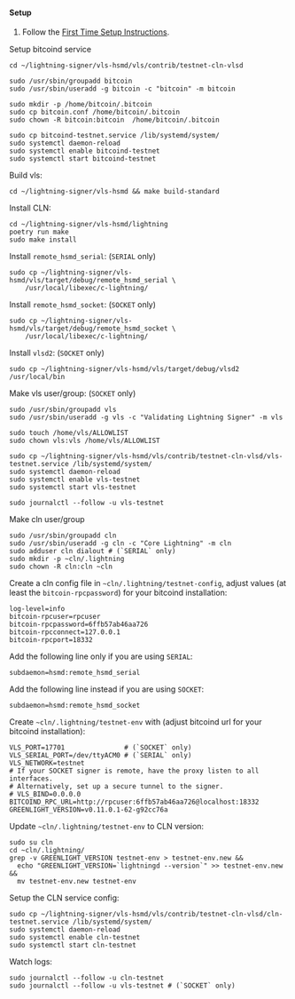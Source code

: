 #### Setup

1. Follow the [First Time Setup Instructions](https://gitlab.com/lightning-signer/vls-hsmd/-/blob/main/SETUP.md).

Setup bitcoind service

    cd ~/lightning-signer/vls-hsmd/vls/contrib/testnet-cln-vlsd

    sudo /usr/sbin/groupadd bitcoin
    sudo /usr/sbin/useradd -g bitcoin -c "bitcoin" -m bitcoin

    sudo mkdir -p /home/bitcoin/.bitcoin
    sudo cp bitcoin.conf /home/bitcoin/.bitcoin
    sudo chown -R bitcoin:bitcoin  /home/bitcoin/.bitcoin

    sudo cp bitcoind-testnet.service /lib/systemd/system/
    sudo systemctl daemon-reload
    sudo systemctl enable bitcoind-testnet
    sudo systemctl start bitcoind-testnet

Build vls:

    cd ~/lightning-signer/vls-hsmd && make build-standard

Install CLN:

    cd ~/lightning-signer/vls-hsmd/lightning
    poetry run make
    sudo make install

Install `remote_hsmd_serial`: (`SERIAL` only)

    sudo cp ~/lightning-signer/vls-hsmd/vls/target/debug/remote_hsmd_serial \
        /usr/local/libexec/c-lightning/

Install `remote_hsmd_socket`: (`SOCKET` only)

    sudo cp ~/lightning-signer/vls-hsmd/vls/target/debug/remote_hsmd_socket \
        /usr/local/libexec/c-lightning/

Install `vlsd2`: (`SOCKET` only)

    sudo cp ~/lightning-signer/vls-hsmd/vls/target/debug/vlsd2 /usr/local/bin

Make vls user/group: (`SOCKET` only)

    sudo /usr/sbin/groupadd vls
    sudo /usr/sbin/useradd -g vls -c "Validating Lightning Signer" -m vls

    sudo touch /home/vls/ALLOWLIST
    sudo chown vls:vls /home/vls/ALLOWLIST

    sudo cp ~/lightning-signer/vls-hsmd/vls/contrib/testnet-cln-vlsd/vls-testnet.service /lib/systemd/system/
    sudo systemctl daemon-reload
    sudo systemctl enable vls-testnet
    sudo systemctl start vls-testnet

    sudo journalctl --follow -u vls-testnet

Make cln user/group

    sudo /usr/sbin/groupadd cln
    sudo /usr/sbin/useradd -g cln -c "Core Lightning" -m cln
    sudo adduser cln dialout # (`SERIAL` only)
    sudo mkdir -p ~cln/.lightning
    sudo chown -R cln:cln ~cln

Create a cln config file in `~cln/.lightning/testnet-config`, adjust values
(at least the `bitcoin-rpcpassword`) for your bitcoind installation:
```
log-level=info
bitcoin-rpcuser=rpcuser
bitcoin-rpcpassword=6ffb57ab46aa726
bitcoin-rpcconnect=127.0.0.1
bitcoin-rpcport=18332
```

Add the following line only if you are using `SERIAL`:
```
subdaemon=hsmd:remote_hsmd_serial
```

Add the following line instead if you are using `SOCKET`:
```
subdaemon=hsmd:remote_hsmd_socket
```

Create `~cln/.lightning/testnet-env` with (adjust bitcoind url for your
bitcoind installation):
```
VLS_PORT=17701               # (`SOCKET` only)
VLS_SERIAL_PORT=/dev/ttyACM0 # (`SERIAL` only)
VLS_NETWORK=testnet
# If your SOCKET signer is remote, have the proxy listen to all interfaces.
# Alternatively, set up a secure tunnel to the signer.
# VLS_BIND=0.0.0.0
BITCOIND_RPC_URL=http://rpcuser:6ffb57ab46aa726@localhost:18332
GREENLIGHT_VERSION=v0.11.0.1-62-g92cc76a
```

Update `~cln/.lightning/testnet-env` to CLN version:

    sudo su cln
    cd ~cln/.lightning/
    grep -v GREENLIGHT_VERSION testnet-env > testnet-env.new &&
      echo "GREENLIGHT_VERSION=`lightningd --version`" >> testnet-env.new &&
      mv testnet-env.new testnet-env

Setup the CLN service config:

    sudo cp ~/lightning-signer/vls-hsmd/vls/contrib/testnet-cln-vlsd/cln-testnet.service /lib/systemd/system/
    sudo systemctl daemon-reload
    sudo systemctl enable cln-testnet
    sudo systemctl start cln-testnet
    
Watch logs:

    sudo journalctl --follow -u cln-testnet
    sudo journalctl --follow -u vls-testnet # (`SOCKET` only)
